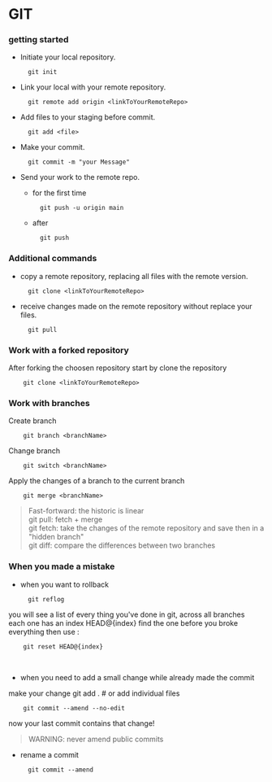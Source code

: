 # GIT
### getting started
- Initiate your local repository.

        git init

- Link your local with your remote repository.

        git remote add origin <linkToYourRemoteRepo>

- Add files to your staging before commit.

        git add <file>

- Make your commit.

        git commit -m "your Message"

- Send your work to the remote repo.

    - for the first time

            git push -u origin main

    - after

            git push



### Additional commands

- copy a remote repository, replacing all files with the remote version.

        git clone <linkToYourRemoteRepo>

- receive changes made on the remote repository without replace your files.

        git pull

### Work with a forked repository

After forking the choosen repository start by clone the repository

        git clone <linkToYourRemoteRepo>


### Work with branches

Create branch

        git branch <branchName>

Change branch

        git switch <branchName>

Apply the changes of a branch to the current branch

        git merge <branchName>

> Fast-fortward: the historic is linear <br>
git pull: fetch + merge <br>
git fetch: take the changes of the remote repository and save then in a "hidden branch" <br>
git diff: compare the differences between two branches


### When you made a mistake

- when you want to rollback <br>
        
        git reflog

you will see a list of every thing you've
done in git, across all branches <br>
each one has an index HEAD@{index}
find the one before you broke everything then use :
        
        git reset HEAD@{index}

<br>

- when you need to add a small change while already made the commit

make your change
        git add . # or add individual files

        git commit --amend --no-edit
now your last commit contains that change!
> WARNING: never amend public commits

- rename a commit

        git commit --amend